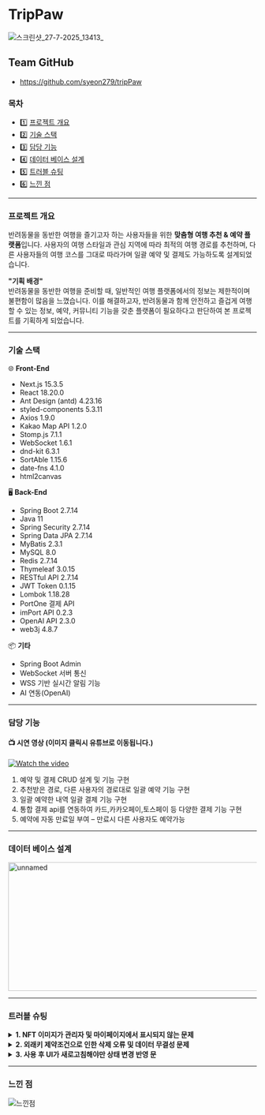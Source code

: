 # TripPaw
![스크린샷_27-7-2025_13413_](https://github.com/user-attachments/assets/b9537060-3310-4097-aa00-5bdfd132e12a)

## Team GitHub
- https://github.com/syeon279/tripPaw
### 목차
- 1️⃣ [프로젝트 개요](#프로젝트-개요)
- 2️⃣ [기술 스택](#기술-스택)
- 3️⃣ [담당 기능](#담당-기능)
- 4️⃣ [데이터 베이스 설계](#데이터-베이스-설계)
- 5️⃣ [트러블 슈팅](#트러블-슈팅)
- 6️⃣ [느낀 점](#느낀-점)

<hr/>

### 프로젝트 개요
반려동물을 동반한 여행을 즐기고자 하는 사용자들을 위한 **맞춤형 여행 추천 & 예약 플랫폼**입니다.
사용자의 여행 스타일과 관심 지역에 따라 최적의 여행 경로를 추천하며, 다른 사용자들의 여행 코스를 그대로 따라가며 일괄 예약 및 결제도 가능하도록 설계되었습니다.

**"기획 배경"** <br/>
반려동물을 동반한 여행을 준비할 때, 일반적인 여행 플랫폼에서의 정보는 제한적이며 불편함이 많음을 느꼈습니다.
이를 해결하고자, 반려동물과 함께 안전하고 즐겁게 여행할 수 있는 정보, 예약, 커뮤니티 기능을 갖춘 플랫폼이 필요하다고 판단하여 본 프로젝트를 기획하게 되었습니다.

<hr/>

### 기술 스택
🌐 **Front-End**
- Next.js 15.3.5
- React 18.20.0
- Ant Design (antd) 4.23.16
- styled-components 5.3.11
- Axios 1.9.0
- Kakao Map API 1.2.0
- Stomp.js 7.1.1
- WebSocket 1.6.1
- dnd-kit 6.3.1
- SortAble 1.15.6
- date-fns 4.1.0
- html2canvas

🖥️ **Back-End**
- Spring Boot 2.7.14
- Java 11
- Spring Security 2.7.14
- Spring Data JPA 2.7.14
- MyBatis 2.3.1
- MySQL 8.0
- Redis 2.7.14
- Thymeleaf 3.0.15
- RESTful API 2.7.14
- JWT Token 0.1.15
- Lombok 1.18.28
- PortOne 결제 API
- imPort API 0.2.3
- OpenAI API 2.3.0
- web3j 4.8.7

📦 **기타**
- Spring Boot Admin
- WebSocket 서버 통신
- WSS 기반 실시간 알림 기능
- AI 연동(OpenAI)
<hr/>

### 담당 기능
#### 📺 시연 영상 (이미지 클릭시 유튜브로 이동됩니다.)

[![Watch the video](https://github.com/user-attachments/assets/3f173be9-4ed1-431f-948b-c23a41413926)](https://youtu.be/i2rlSeZK0rM)

1. 예약 및 결제 CRUD 설계 및 기능 구현
2. 추천받은 경로, 다른 사용자의 경로대로 일괄 예약 기능 구현
3. 일괄 예약한 내역 일괄 결제 기능 구현
4. 통합 결제 api를 연동하여 카드,카카오페이,토스페이 등 다양한 결제 기능 구현
5. 예약에 자동 만료일 부여 – 만료시 다른 사용자도 예약가능

<hr/>

### 데이터 베이스 설계

<img width="512" height="261" alt="unnamed" src="https://github.com/user-attachments/assets/5b162ea3-fc78-4a21-9435-673eec262693" />

<hr/>

### 트러블 슈팅
<details>
  <summary><strong>1. NFT 이미지가 관리자 및 마이페이지에서 표시되지 않는 문제</strong></summary>
  • <strong>문제 상황</strong>: 관리자 페이지와 사용자 마이페이지에서 NFT 이미지가 정상적으로 로드되지 않고 빈 화면 또는 오류 발생
  <br/>
  • <strong>원인 분석</strong>: 서버 저장 이미지 URL과 외부 저장소 경로 불일치로 이미지 접근 실패
  <br/>
  • <strong>해결 방법</strong>: <br/>
    • 이미지 URL 유효성 검증 로직 추가로 잘못된 주소 사전 탐지 <br/>
    • 정적 파일 경로 및 외부 IPFS 주소 관리 체계 개선으로 일관성 유지 <br/>
    • 이미지 캐시 정책과 CORS 설정 점검하여 원활한 로드 보장 <br/>
 • <strong>효과</strong>: 외부 저장소 연동 시 주소 관리와 접근성 중요성 체감, 이미지 자원 관리가 사용자 경험에 직접 영향
</details>

<details>
  <summary><strong>2. 외래키 제약조건으로 인한 삭제 오류 및 데이터 무결성 문제</strong></summary>
  • <strong>문제 상황</strong>: NFT 데이터 물리적 삭제 시 외래키 제약조건 위반으로 연관 데이터가 남아 삭제 실패 및 서버 에러 발생
  <br/>
  • <strong>원인 분석</strong>: 연관 엔티티 미삭제 또는 DB에 CASCADE 옵션 미설정으로 인한 문제
  <br/>
  • <strong>해결 방법</strong>: <br/>
    • deletedAt 타임스탬프 필드 활용하는 소프트 딜리트 방식 적용 <br/>
    • 연관 엔티티에도 모두 소프트 딜리트 적용하여 참조 무결성 유지 <br/>
    • 조회 시 삭제 플래그 설정된 데이터 필터링해 사용자 노출 차단 <br/> 
    • 필요 시 복구 기능 지원으로 데이터 안정성 및 운영 편의성 강화 <br/>
 • <strong>효과</strong>: 소프트 딜리트는 외래 키 제약 문제 회피와 데이터 무결성 보장에 효과적이며, 운영 안정성을 크게 개선
</details>

<details>
  <summary><strong>3. 사용 후 UI가 새로고침해야만 상태 변경 반영 문</strong></summary>
  • <strong>문제 상황</strong>: NFT 쿠폰 사용 후 화면이 즉시 업데이트되지 않고 새로 고침 필요
  <br/>
  • <strong>원인 분석</strong>: React 상태 관리에서 변경된 상태 값 즉시 갱신 안 되어 리렌더링 발생하지 않음
  <br/>
  • <strong>해결 방법</strong>: <br/>
   • useEffect 훅으로 상태 변화 감지 및 리렌더링 로직 추가 <br/>
 • 상태 변경 함수 호출 후 데이터 재 요청 또는 로컬 상태 동기화 수행 <br/>
 • <strong>효과</strong>: 사용자 경험은 실시간 피드백과 반응성에 크게 의존, 상태 관리와 렌더링 최적화가 매우 중요

</details>
<hr/>

### 느낀 점

![느낀점](https://github.com/user-attachments/assets/e09473dd-3fb6-4943-8ade-786b2789b101)

